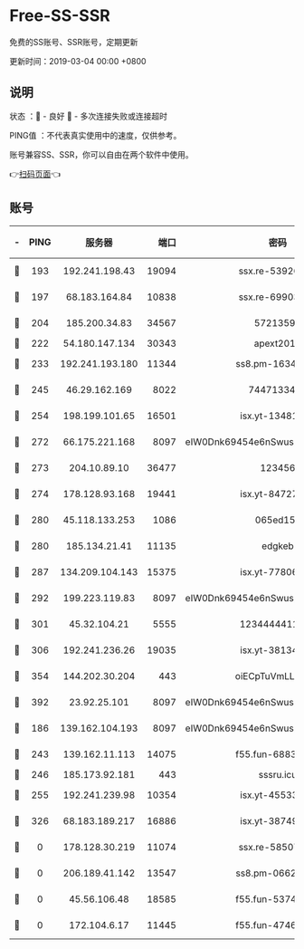 # Free-SS-SSR

免费的SS账号、SSR账号，定期更新

更新时间：2019-03-04 00:00 +0800

## 说明

状态     ：🙂 - 良好 🙁 - 多次连接失败或连接超时

PING值   ：不代表真实使用中的速度，仅供参考。

账号兼容SS、SSR，你可以自由在两个软件中使用。

👉[扫码页面](https://liesauer.github.io/free-ss-ssr.github.io/)👈

## 账号

|-|PING|服务器|端口|密码|加密方式|区域|
|:----:|:----:|:-----:|-----:|:----:|:----:|:----:|
|🙂|193|192.241.198.43|19094|ssx.re-53926078|aes-256-cfb|US|
|🙂|197|68.183.164.84|10838|ssx.re-69903190|aes-256-cfb|US|
|🙂|204|185.200.34.83|34567|57213592|aes-256-cfb|US|
|🙂|222|54.180.147.134|30343|apext2019|chacha20|KR|
|🙂|233|192.241.193.180|11344|ss8.pm-16345934|aes-256-cfb|US|
|🙂|245|46.29.162.169|8022|7447133485|aes-256-cfb|RU|
|🙂|254|198.199.101.65|16501|isx.yt-13481478|aes-256-cfb|US|
|🙂|272|66.175.221.168|8097|eIW0Dnk69454e6nSwuspv9DmS201tQ0D|aes-256-cfb|US|
|🙂|273|204.10.89.10|36477|123456|aes-256-cfb|US|
|🙂|274|178.128.93.168|19441|isx.yt-84727803|aes-256-cfb|SG|
|🙂|280|45.118.133.253|1086|065ed15a|aes-256-cfb|SG|
|🙂|280|185.134.21.41|11135|edgkeb|aes-256-cfb|GB|
|🙂|287|134.209.104.143|15375|isx.yt-77806591|aes-256-cfb|SG|
|🙂|292|199.223.119.83|8097|eIW0Dnk69454e6nSwuspv9DmS201tQ0D|aes-256-cfb|US|
|🙂|301|45.32.104.21|5555|1234444411111|aes-256-cfb|SG|
|🙂|306|192.241.236.26|19035|isx.yt-38134679|aes-256-cfb|US|
|🙂|354|144.202.30.204|443|oiECpTuVmLLxk4Ts|aes-256-cfb|US|
|🙂|392|23.92.25.101|8097|eIW0Dnk69454e6nSwuspv9DmS201tQ0D|aes-256-cfb|US|
|🙂|186|139.162.104.193|8097|eIW0Dnk69454e6nSwuspv9DmS201tQ0D|aes-256-cfb|JP|
|🙂|243|139.162.11.113|14075|f55.fun-68835122|aes-256-cfb|SG|
|🙂|246|185.173.92.181|443|sssru.icu|rc4-md5|RU|
|🙂|255|192.241.239.98|10354|isx.yt-45533403|aes-256-cfb|US|
|🙁|326|68.183.189.217|16886|isx.yt-38749717|aes-256-cfb|SG|
|🙁|0|178.128.30.219|11074|ssx.re-58507780|aes-256-cfb|SG|
|🙁|0|206.189.41.142|13547|ss8.pm-06627885|aes-256-cfb|SG|
|🙁|0|45.56.106.48|18585|f55.fun-53745027|aes-256-cfb|US|
|🙁|0|172.104.6.17|11445|f55.fun-47466889|aes-256-cfb|US|
